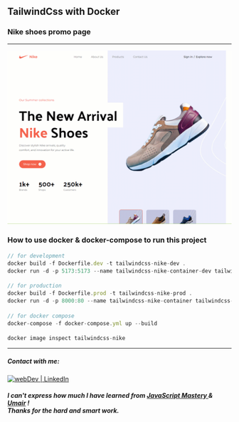 ## TailwindCss with Docker

### Nike shoes promo page


<!-- [Visit site](https://tailwindcss-nike-sxidsvit.vercel.app/) -->

---

![](demo.gif)

### How to use docker & docker-compose to run this project

```js
// for development
docker build -f Dockerfile.dev -t tailwindcss-nike-dev .
docker run -d -p 5173:5173 --name tailwindcss-nike-container-dev tailwindcss-nike-dev 

// for production
docker build -f Dockerfile.prod -t tailwindcss-nike-prod .
docker run -d -p 8000:80 --name tailwindcss-nike-container tailwindcss-nike-prod  

// for docker compose
docker-compose -f docker-compose.yml up --build

docker image inspect tailwindcss-nike

```


---
##### Contact with me: 
[<img alt="webDev | LinkedIn" src="https://img.shields.io/badge/linkedin-0077B5.svg?&style=for-the-badge&logo=linkedin&logoColor=white" />][linkedin]

[linkedin]: https://www.linkedin.com/in/sergiy-antonyuk/

##### I can't express how much I have learned from [JavaScript Mastery ](https://www.youtube.com/c/JavaScriptMastery) & [Umair](https://www.youtube.com/@ProgrammingwithUmair321) ! <br> Thanks for the hard and smart work.
